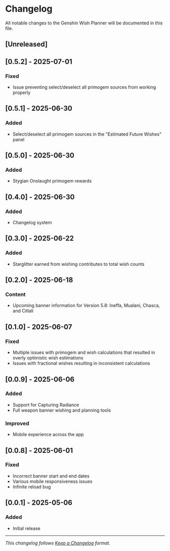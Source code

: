 # Changelog

All notable changes to the Genshin Wish Planner will be documented in this file.

## [Unreleased]

## [0.5.2] - 2025-07-01

### Fixed

- Issue preventing select/deselect all primogem sources from working properly

## [0.5.1] - 2025-06-30

### Added

- Select/deselect all primogem sources in the "Estimated Future Wishes" panel

## [0.5.0] - 2025-06-30

### Added

- Stygian Onslaught primogem rewards

## [0.4.0] - 2025-06-30

### Added

- Changelog system

## [0.3.0] - 2025-06-22

### Added

- Starglitter earned from wishing contributes to total wish counts

## [0.2.0] - 2025-06-18

### Content

- Upcoming banner information for Version 5.8: Ineffa, Mualani, Chasca, and Citlali

## [0.1.0] - 2025-06-07

### Fixed

- Multiple issues with primogem and wish calculations that resulted in overly optimistic wish estimations
- Issues with fractional wishes resulting in inconsistent calculations

## [0.0.9] - 2025-06-06

### Added

- Support for Capturing Radiance
- Full weapon banner wishing and planning tools

### Improved

- Mobile experience across the app

## [0.0.8] - 2025-06-01

### Fixed

- Incorrect banner start and end dates
- Various mobile responsiveness issues
- Infinite reload bug

## [0.0.1] - 2025-05-06

### Added

- Initial release

---

_This changelog follows [Keep a Changelog](https://keepachangelog.com/en/1.0.0/) format._
